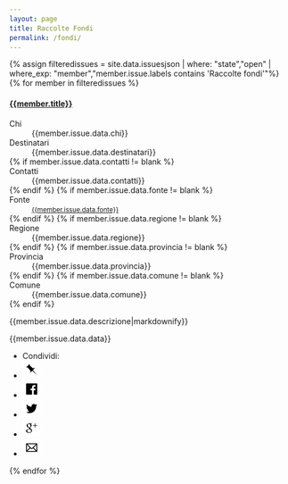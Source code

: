 ```yaml
---
layout: page
title: Raccolte Fondi
permalink: /fondi/
---
```

<div class="panel-group">
{% assign filteredissues = site.data.issuesjson | where: "state","open" | where_exp: "member","member.issue.labels contains 'Raccolte fondi'"%}
{% for member in filteredissues %}
<div class="panel-body">
<div class="list-group-item">
<a href="/issues/{{ member.number | datapage_url: '.' }}">
		<h4 class="list-group-item-heading">{{member.title}}</h4>
</a>
                <dl class="row">
                <dt class="col-sm-3">Chi</dt>
                <dd class="col-sm-9">{{member.issue.data.chi}}</dd>
                <dt class="col-sm-3">Destinatari</dt>
                <dd class="col-sm-9">{{member.issue.data.destinatari}}</dd>
                {% if member.issue.data.contatti != blank %}
                <dt class="col-sm-3">Contatti</dt>
                <dd class="col-sm-9">{{member.issue.data.contatti}}</dd>
                {% endif %}
                {% if member.issue.data.fonte != blank %}
                <dt class="col-sm-3">Fonte</dt>
                <dd class="col-sm-9"><small><a href="{{member.issue.data.fonte}}">{{member.issue.data.fonte}}</a></small></dd>
                {% endif %}
                {% if member.issue.data.regione != blank %}
                <dt class="col-sm-3">Regione</dt>
                <dd class="col-sm-9">{{member.issue.data.regione}}</dd>
                {% endif %}
                {% if member.issue.data.provincia != blank %}
                <dt class="col-sm-3">Provincia</dt>
                <dd class="col-sm-9">{{member.issue.data.provincia}}</dd>
                {% endif %}
                {% if member.issue.data.comune != blank %}
                <dt class="col-sm-3">Comune</dt>
                <dd class="col-sm-9">{{member.issue.data.comune}}</dd>
                {% endif %}
                </dl>
                <p class="list-group-item-text">{{member.issue.data.descrizione|markdownify}}</p>
                <p class="list-group-item-text">{{member.issue.data.data}}</p>
                </div>
<div class="panel-footer">
<ul class="share-buttons">
  <li>Condividi:</li>
  <li><a href="https://www.covid19italia.info/issues/{{ member.number | datapage_url: '.' }}" title="Copia link"><img alt="Copia link" src="/img/icone/link.png"></a></li>
  <li><a href="https://www.facebook.com/sharer/sharer.php?u=https://www.covid19italia.info/issues/{{ member.number | datapage_url: '.' }}&title={{member.title|truncate:70|uri_escape}} | {{ site.title }}" title="Condividi su Facebook" target="_blank"><img alt="Condividi su Facebook" src="/img/icone/Facebook.png"></a></li>
  <li><a href="https://twitter.com/intent/tweet?url=https://www.covid19italia.info/issues/{{ member.number | datapage_url: '.' }}&text={{member.title|truncate:50|uri_escape}}&via=terremotocentro&hashtags=terremotocentroitalia" target="_blank" title="Tweet"><img alt="Tweet" src="/img/icone/Twitter.png"></a></li>
 <li><a href="https://plus.google.com/share?url=https://www.covid19italia.info/issues/{{ member.number | datapage_url: '.' }}" target="_blank" title="Condividi su Google+"><img alt="Condividi su Google+" src="/img/icone/Google+.png"></a></li>
 <li><a data-proofer-ignore href="mailto:?subject={{member.title|truncate:70|uri_escape}} | {{site.title}}&body={{member.title|truncate:70|uri_escape}}%20Clicca qui:%20https://www.covid19italia.info/issues/{{ member.number | datapage_url: '.' }}" title="Invia email"><img alt="Invia email" src="/img/icone/Email.png"></a></li>
</ul>
</div>
</div>
{% endfor %}
</div>
